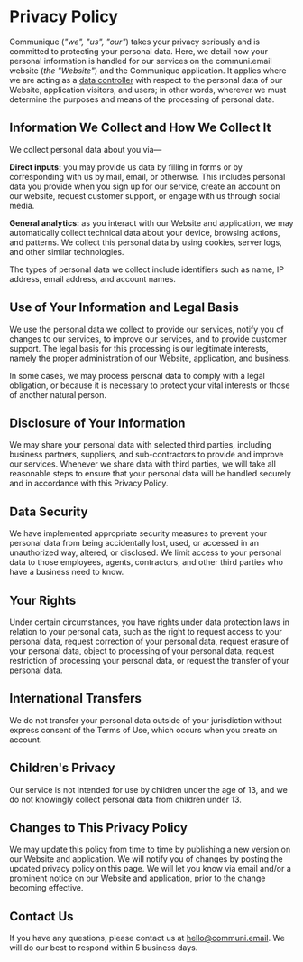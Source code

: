 # Privacy Policy

Communique (_"we", "us", "our"_) takes your privacy seriously and is committed to protecting your personal data. Here, we detail how your personal information is handled for our services on the communi.email website (_the "Website"_) and the Communique application. It applies where we are acting as a [data controller](https://commission.europa.eu/law/law-topic/data-protection/reform/rules-business-and-organisations/obligations/controllerprocessor/what-data-controller-or-data-processor_en#:~:text=The%20data%20controller%20determines%20the,it%20is%20the%20data%20controller.) with respect to the personal data of our Website, application visitors, and users; in other words, wherever we must determine the purposes and means of the processing of personal data.

## Information We Collect and How We Collect It

We collect personal data about you via—

**Direct inputs:** you may provide us data by filling in forms or by corresponding with us by mail, email, or otherwise. This includes personal data you provide when you sign up for our service, create an account on our website, request customer support, or engage with us through social media.

**General analytics:** as you interact with our Website and application, we may automatically collect technical data about your device, browsing actions, and patterns. We collect this personal data by using cookies, server logs, and other similar technologies.

The types of personal data we collect include identifiers such as name, IP address, email address, and account names.

## Use of Your Information and Legal Basis

We use the personal data we collect to provide our services, notify you of changes to our services, to improve our services, and to provide customer support. The legal basis for this processing is our legitimate interests, namely the proper administration of our Website, application, and business.

In some cases, we may process personal data to comply with a legal obligation, or because it is necessary to protect your vital interests or those of another natural person.

## Disclosure of Your Information

We may share your personal data with selected third parties, including business partners, suppliers, and sub-contractors to provide and improve our services. Whenever we share data with third parties, we will take all reasonable steps to ensure that your personal data will be handled securely and in accordance with this Privacy Policy.

## Data Security

We have implemented appropriate security measures to prevent your personal data from being accidentally lost, used, or accessed in an unauthorized way, altered, or disclosed. We limit access to your personal data to those employees, agents, contractors, and other third parties who have a business need to know.

## Your Rights

Under certain circumstances, you have rights under data protection laws in relation to your personal data, such as the right to request access to your personal data, request correction of your personal data, request erasure of your personal data, object to processing of your personal data, request restriction of processing your personal data, or request the transfer of your personal data.

## International Transfers

We do not transfer your personal data outside of your jurisdiction without express consent of the Terms of Use, which occurs when you create an account.

## Children's Privacy

Our service is not intended for use by children under the age of 13, and we do not knowingly collect personal data from children under 13.

## Changes to This Privacy Policy

We may update this policy from time to time by publishing a new version on our Website and application. We will notify you of changes by posting the updated privacy policy on this page. We will let you know via email and/or a prominent notice on our Website and application, prior to the change becoming effective.

## Contact Us

If you have any questions, please contact us at [hello@communi.email](mailto:hello@communi.email). We will do our best to respond within 5 business days.
